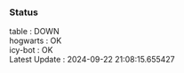 ### Status


table : DOWN  
hogwarts : OK  
icy-bot : OK  
Latest Update : 2024-09-22 21:08:15.655427
